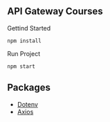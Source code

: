 ## API Gateway Courses

Gettind Started

```
npm install
```

Run Project

```
npm start
```

## Packages

- [Dotenv](https://www.npmjs.com/package/dotenv)
- [Axios](https://www.npmjs.com/package/axios)
